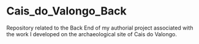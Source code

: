 # Cais_do_Valongo_Back
Repository related to the Back End of my authorial project associated with the work I developed on the archaeological site of Cais do Valongo.

